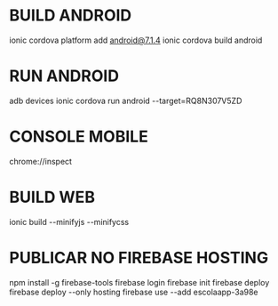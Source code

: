 
# BUILD ANDROID
ionic cordova platform add android@7.1.4
ionic cordova build android

# RUN ANDROID
adb devices
ionic cordova run android --target=RQ8N307V5ZD

# CONSOLE MOBILE
chrome://inspect

# BUILD WEB
ionic build --minifyjs --minifycss

# PUBLICAR NO FIREBASE HOSTING
npm install -g firebase-tools
firebase login
firebase init
firebase deploy
firebase deploy --only hosting
firebase use --add escolaapp-3a98e
